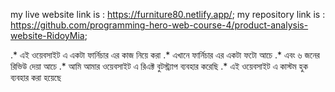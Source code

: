 my live website link is : https://furniture80.netlify.app/;
my repository link is : https://github.com/programming-hero-web-course-4/product-analysis-website-RidoyMia;

.* এই ওয়েবসাইট এ একটা ফার্নিচার এর কাজ নিয়ে করা 
.* এখানে ফার্নিচার এর একটা ফটো আচে 
.* এবং ৬ জনের রিভিউ দেয়া আচে 
.* আমি আমার ওয়েবসাইট এ রিএক্ট বুটস্ট্র্যাপ ব্যবহার করেছি
.* এই ওয়েবসাইট এ কাস্টম হুক ব্যবহার করা হয়েছে 